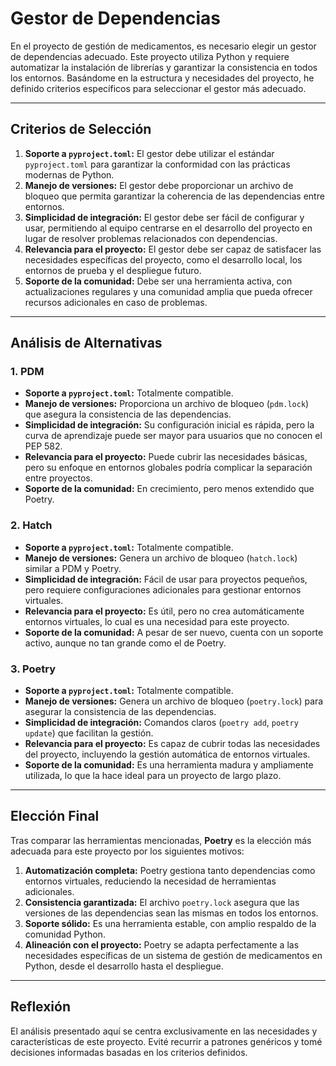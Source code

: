 # Gestor de Dependencias

En el proyecto de gestión de medicamentos, es necesario elegir un gestor de dependencias adecuado. Este proyecto utiliza Python y requiere automatizar la instalación de librerías y garantizar la consistencia en todos los entornos. Basándome en la estructura y necesidades del proyecto, he definido criterios específicos para seleccionar el gestor más adecuado.

---

## Criterios de Selección

1. **Soporte a `pyproject.toml`:** El gestor debe utilizar el estándar `pyproject.toml` para garantizar la conformidad con las prácticas modernas de Python.
2. **Manejo de versiones:** El gestor debe proporcionar un archivo de bloqueo que permita garantizar la coherencia de las dependencias entre entornos.
3. **Simplicidad de integración:** El gestor debe ser fácil de configurar y usar, permitiendo al equipo centrarse en el desarrollo del proyecto en lugar de resolver problemas relacionados con dependencias.
4. **Relevancia para el proyecto:** El gestor debe ser capaz de satisfacer las necesidades específicas del proyecto, como el desarrollo local, los entornos de prueba y el despliegue futuro.
5. **Soporte de la comunidad:** Debe ser una herramienta activa, con actualizaciones regulares y una comunidad amplia que pueda ofrecer recursos adicionales en caso de problemas.

---

## Análisis de Alternativas

### **1. PDM**
- **Soporte a `pyproject.toml`:** Totalmente compatible.
- **Manejo de versiones:** Proporciona un archivo de bloqueo (`pdm.lock`) que asegura la consistencia de las dependencias.
- **Simplicidad de integración:** Su configuración inicial es rápida, pero la curva de aprendizaje puede ser mayor para usuarios que no conocen el PEP 582.
- **Relevancia para el proyecto:** Puede cubrir las necesidades básicas, pero su enfoque en entornos globales podría complicar la separación entre proyectos.
- **Soporte de la comunidad:** En crecimiento, pero menos extendido que Poetry.

### **2. Hatch**
- **Soporte a `pyproject.toml`:** Totalmente compatible.
- **Manejo de versiones:** Genera un archivo de bloqueo (`hatch.lock`) similar a PDM y Poetry.
- **Simplicidad de integración:** Fácil de usar para proyectos pequeños, pero requiere configuraciones adicionales para gestionar entornos virtuales.
- **Relevancia para el proyecto:** Es útil, pero no crea automáticamente entornos virtuales, lo cual es una necesidad para este proyecto.
- **Soporte de la comunidad:** A pesar de ser nuevo, cuenta con un soporte activo, aunque no tan grande como el de Poetry.

### **3. Poetry**
- **Soporte a `pyproject.toml`:** Totalmente compatible.
- **Manejo de versiones:** Genera un archivo de bloqueo (`poetry.lock`) para asegurar la consistencia de las dependencias.
- **Simplicidad de integración:** Comandos claros (`poetry add`, `poetry update`) que facilitan la gestión.
- **Relevancia para el proyecto:** Es capaz de cubrir todas las necesidades del proyecto, incluyendo la gestión automática de entornos virtuales.
- **Soporte de la comunidad:** Es una herramienta madura y ampliamente utilizada, lo que la hace ideal para un proyecto de largo plazo.

---

## Elección Final

Tras comparar las herramientas mencionadas, **Poetry** es la elección más adecuada para este proyecto por los siguientes motivos:

1. **Automatización completa:** Poetry gestiona tanto dependencias como entornos virtuales, reduciendo la necesidad de herramientas adicionales.
2. **Consistencia garantizada:** El archivo `poetry.lock` asegura que las versiones de las dependencias sean las mismas en todos los entornos.
3. **Soporte sólido:** Es una herramienta estable, con amplio respaldo de la comunidad Python.
4. **Alineación con el proyecto:** Poetry se adapta perfectamente a las necesidades específicas de un sistema de gestión de medicamentos en Python, desde el desarrollo hasta el despliegue.

---

## Reflexión

El análisis presentado aquí se centra exclusivamente en las necesidades y características de este proyecto. Evité recurrir a patrones genéricos y tomé decisiones informadas basadas en los criterios definidos.
